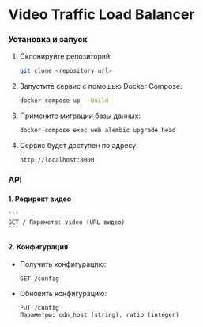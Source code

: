 # Video Traffic Load Balancer

### Установка и запуск

1. Склонируйте репозиторий:
    ```bash
    git clone <repository_url>
    ```

2. Запустите сервис с помощью Docker Compose:
    ```bash
    docker-compose up --build
    ```

3. Примените миграции базы данных:
    ```bash
    docker-compose exec web alembic upgrade head
    ```

4. Сервис будет доступен по адресу:
    ```
    http://localhost:8000
    ```

### API

#### 1. Редирект видео

    ```
    GET / Параметр: video (URL видео)
    ```


#### 2. Конфигурация

- Получить конфигурацию:
    ```
    GET /config
    ```

- Обновить конфигурацию:
    ```
    PUT /config
    Параметры: cdn_host (string), ratio (integer)
    ```
